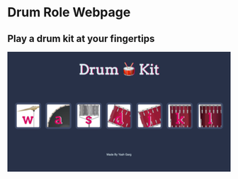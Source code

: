 # Drum Role Webpage
## Play a drum kit at your fingertips 

![alt text](./images/Screenshot%202022-11-23%20at%2012.33.34%20PM.png)
